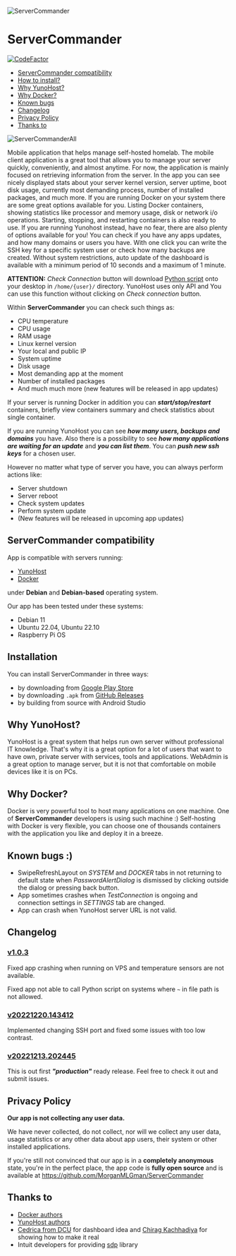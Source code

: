 ![ServerCommander](https://user-images.githubusercontent.com/33269270/207451491-55d576e8-ad3e-485e-8fb9-508d8dbb8dbb.png)
# ServerCommander
[![CodeFactor](https://www.codefactor.io/repository/github/morganmlgman/servercommander/badge)](https://www.codefactor.io/repository/github/morganmlgman/servercommander)

- [ServerCommander compatibility](https://github.com/MorganMLGman/ServerCommander#servercommander-compatibility)
- [How to install?](https://github.com/MorganMLGman/ServerCommander#installation)
- [Why YunoHost?](https://github.com/MorganMLGman/ServerCommander#why-yunohost)
- [Why Docker?](https://github.com/MorganMLGman/ServerCommander#why-docker)
- [Known bugs](https://github.com/MorganMLGman/ServerCommander#known-bugs-)
- [Changelog](https://github.com/MorganMLGman/ServerCommander#changelog)
- [Privacy Policy](https://github.com/MorganMLGman/ServerCommander#privacy-policy)
- [Thanks to](https://github.com/MorganMLGman/ServerCommander#thanks-to)


![ServerCommanderAll](https://user-images.githubusercontent.com/33269270/207556035-e45db8a6-45f2-4a95-b8ab-77b6893356d3.png)

Mobile application that helps manage self-hosted homelab. The mobile client application is a great tool that allows you to manage your server quickly, conveniently, and almost anytime. For now, the application is mainly focused on retrieving information from the server. In the app you can see nicely displayed stats about your server kernel version, server uptime, boot disk usage, currently most demanding process, number of installed packages, and much more. If you are running Docker on your system there are some great options available for you. Listing Docker containers, showing statistics like processor and memory usage, disk or network i/o operations. Starting, stopping, and restarting containers is also ready to use. If you are running Yunohost instead, have no fear, there are also plenty of options available for you! You can check if you have any apps updates, and how many domains or users you have. With one click you can write the SSH key for a specific system user or check how many backups are created. Without system restrictions, auto update of the dashboard is available with a minimum period of 10 seconds and a maximum of 1 minute.

**ATTENTION:** *Check Connection* button will download [Python script](https://github.com/MorganMLGman/copilot) onto your desktop in `/home/{user}/` directory. YunoHost uses only API and You can use this function without clicking on *Check connection* button.

Within **ServerCommander** you can check such things as:
- CPU temperature
- CPU usage
- RAM usage
- Linux kernel version
- Your local and public IP
- System uptime
- Disk usage
- Most demanding app at the moment
- Number of installed packages
- And much much more (new features will be released in app updates)

If your server is running Docker in addition you can _**start/stop/restart**_ containers, briefly view containers summary and check statistics about single container.

If you are running YunoHost you can see ***how many users, backups and domains*** you have. Also there is a possibility to see ***how many applications are waiting for an update*** and ***you can list them***. You can ***push new ssh keys*** for a chosen user.

However no matter what type of server you have, you can always perform actions like:
- Server shutdown
- Server reboot
- Check system updates
- Perform system update
- (New features will be released in upcoming app updates)

## ServerCommander compatibility

App is compatible with servers running:
- [YunoHost](https://github.com/YunoHost)
- [Docker](https://github.com/docker)

under **Debian** and **Debian-based** operating system. 

Our app has been tested under these systems:
- Debian 11
- Ubuntu 22.04, Ubuntu 22.10
- Raspberry Pi OS

## Installation

You can install ServerCommander in three ways:
- by downloading from [Google Play Store](https://play.google.com/store/apps/details?id=com.doyouhost.servercommander)
- by downloading `.apk` from [GitHub Releases](https://github.com/MorganMLGman/ServerCommander/releases)
- by building from source with Android Studio

## Why YunoHost?

YunoHost is a great system that helps run own server without professional IT knowledge. That's why it is a great option for a lot of users that want to have own, private server with services, tools and applications. WebAdmin is a great option to manage server, but it is not that comfortable on mobile devices like it is on PCs. 

## Why Docker?

Docker is very powerful tool to host many applications on one machine. One of **ServerCommander** developers is using such machine :) Self-hosting with Docker is very flexible, you can choose one of thousands containers with the application you like and deploy it in a breeze.

## Known bugs :)
- SwipeRefreshLayout on _SYSTEM_ and _DOCKER_ tabs in not returning to default state when _PasswordAlertDialog_ is dismissed by clicking outside the dialog or pressing back button.
- App sometimes crashes when _TestConnection_ is ongoing and connection settings in _SETTINGS_ tab are changed.
- App can crash when YunoHost server URL is not valid.

## Changelog

### [v1.0.3](https://github.com/MorganMLGman/ServerCommander/releases/tag/v1.0.3)
Fixed app crashing when running on VPS and temperature sensors are not available.

Fixed app not able to call Python script on systems where `~` in file path is not allowed.

### [v20221220.143412](https://github.com/MorganMLGman/ServerCommander/releases/tag/v20221220.143412)
Implemented changing SSH port and fixed some issues with too low contrast.

### [v20221213.202445](https://github.com/MorganMLGman/ServerCommander/releases/tag/v20221213.202445)
This is out first _**"production"**_ ready release. Feel free to check it out and submit issues. 

## Privacy Policy

**Our app is not collecting any user data.**

We have never collected, do not collect, nor will we collect any user data, usage statistics or any other data about app users, their system or other installed applications.

If you're still not convinced that our app is in a **completely anonymous** state, you're in the perfect place, the app code is **fully open source** and is available at https://github.com/MorganMLGman/ServerCommander

## Thanks to

- [Docker authors](https://github.com/docker)
- [YunoHost authors](https://github.com/YunoHost)
- [Cedrica from DCU](https://dribbble.com/shots/3896634-Profile-Screens) for dashboard idea and [Chirag Kachhadiya](https://www.youtube.com/watch?v=ZjAxAw0kmrY) for showing how to make it real
- Intuit developers for providing [sdp](https://github.com/intuit/sdp) library
